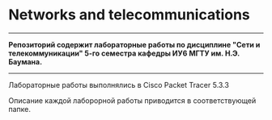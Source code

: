 # Networks and telecommunications
<hr>

<b> Репозиторий содержит лабораторные работы по дисциплине "Сети и телекоммуникации"
5-го семестра кафедры ИУ6 МГТУ им. Н.Э. Баумана.
</b>

<hr>

Лабораторные работы выполнялись в Cisco Packet Tracer 5.3.3

Описание каждой лаборорной работы приводится в соответствующей папке.  
